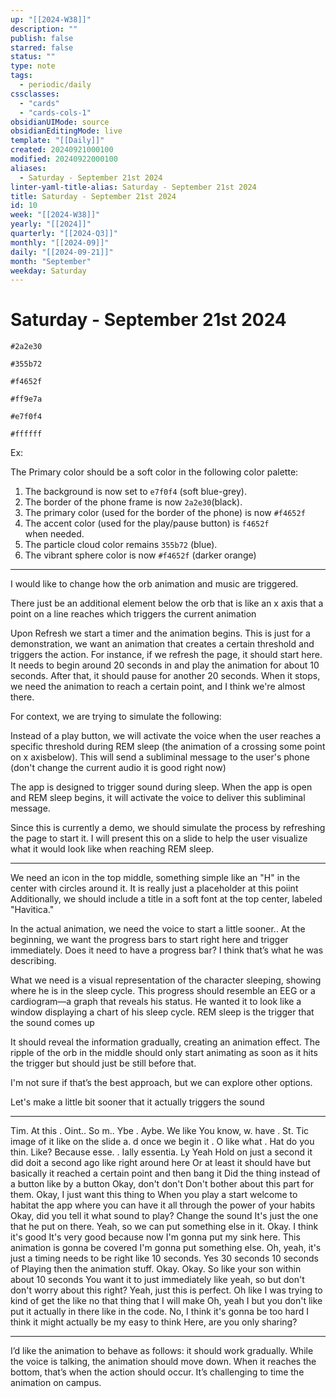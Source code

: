 ```yaml
---
up: "[[2024-W38]]"
description: ""
publish: false
starred: false
status: ""
type: note
tags:
  - periodic/daily
cssclasses:
  - "cards"
  - "cards-cols-1"
obsidianUIMode: source
obsidianEditingMode: live
template: "[[Daily]]"
created: 20240921000100
modified: 20240922000100
aliases:
  - Saturday - September 21st 2024
linter-yaml-title-alias: Saturday - September 21st 2024
title: Saturday - September 21st 2024
id: 10
week: "[[2024-W38]]"
yearly: "[[2024]]"
quarterly: "[[2024-Q3]]"
monthly: "[[2024-09]]"
daily: "[[2024-09-21]]"
month: "September"
weekday: Saturday
---
```


# Saturday - September 21st 2024



```
#2a2e30

#355b72

#f4652f

#ff9e7a

#e7f0f4

#ffffff
```

Ex:

The Primary color should be a soft color in the following color palette:

1. The background is now set to `e7f0f4` (soft blue-grey).
2. The border of the phone frame is now `2a2e30`(black).
3. The primary color (used for the border of the phone) is now `#f4652f`
4. The accent color (used for the play/pause button) is `f4652f`  
when needed.
5. The particle cloud color remains `355b72` (blue).
6. The vibrant sphere color is now `#f4652f` (darker orange)



---


I would like to change how the orb animation and music are triggered.


There just be an additional element below the orb that is like an x axis that a point on a line reaches which triggers the current animation

Upon Refresh we start a timer and the animation begins. This is just for a demonstration, we want an animation that creates a certain threshold and triggers the action. For instance, if we refresh the page, it should start here. It needs to begin around 20 seconds in and play the animation for about 10 seconds. After that, it should pause for another 20 seconds. When it stops, we need the animation to reach a certain point, and I think we're almost there.

For context, we are trying to simulate the following:

Instead of a play button, we will activate the voice when the user reaches a specific threshold during REM sleep (the animation of a crossing some point on x axisbelow). This will send a subliminal message to the user's phone (don't change the current audio it is good right now)

The app is designed to trigger sound during sleep. When the app is open and REM sleep begins, it will activate the voice to deliver this subliminal message.

Since this is currently a demo, we should simulate the process by refreshing the page to start it. I will present this on a slide to help the user visualize what it would look like when reaching REM sleep.





----

We need an icon in the top middle, something simple like an "H" in the center with circles around it. It is really just a placeholder at this poiint Additionally, we should include a title in a soft font at the top center, labeled "Havitica."



In the actual animation, we need the voice to start a little sooner.. At the beginning, we want the progress bars to start right here and trigger immediately. Does it need to have a progress bar? I think that’s what he was describing.

What we need is a visual representation of the character sleeping, showing where he is in the sleep cycle. This progress should resemble an EEG or a cardiogram—a graph that reveals his status. He wanted it to look like a window displaying a chart of his sleep cycle. REM sleep is the trigger that the sound comes up

It should reveal the information gradually, creating an animation effect. The ripple of the orb in the middle should only start animating as soon as it hits the trigger but should just be still before that.


I'm not sure if that’s the best approach, but we can explore other options.

Let's make a little bit sooner that it actually triggers the sound


---


Tim. At this . Oint.. So m.. Ybe . Aybe. We like You know, w. have . St. Tic image of it like on the slide a. d once we begin it . O like what . Hat do you thin. Like? Because esse. . Ially essentia. Ly Yeah Hold on just a second it did doit a second ago like right around here Or at least it should have but basically it reached a certain point and then bang it Did the thing instead of a button like by a button Okay, don't don't Don't bother about this part for them. Okay, I just want this thing to When you play a start welcome to habitat the app where you can have it all through the power of your habits Okay, did you tell it what sound to play? Change the sound It's just the one that he put on there. Yeah, so we can put something else in it. Okay. I think it's good It's very good because now I'm gonna put my sink here. This animation is gonna be covered I'm gonna put something else. Oh, yeah, it's just a timing needs to be right like 10 seconds. Yes 30 seconds 10 seconds of Playing then the animation stuff. Okay. Okay. So like your son within about 10 seconds You want it to just immediately like yeah, so but don't don't worry about this right? Yeah, just this is perfect. Oh like I was trying to kind of get the like no that thing that I will make Oh, yeah I but you don't like put it actually in there like in the code. No, I think it's gonna be too hard I think it might actually be my easy to think Here, are you only sharing?


---


I’d like the animation to behave as follows: it should work gradually. While the voice is talking, the animation should move down. When it reaches the bottom, that’s when the action should occur. It’s challenging to time the animation on campus.
